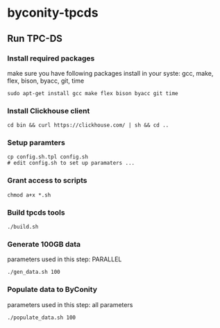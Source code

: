 # byconity-tpcds


## Run TPC-DS

### Install required packages
make sure you have following packages install in your syste: gcc, make, flex, bison, byacc, git, time
```
sudo apt-get install gcc make flex bison byacc git time
```

### Install Clickhouse client
```
cd bin && curl https://clickhouse.com/ | sh && cd ..
```

### Setup paramters
```
cp config.sh.tpl config.sh
# edit config.sh to set up paramaters ...
```

### Grant access to scripts
```
chmod a+x *.sh
```

### Build tpcds tools
```
./build.sh
```

### Generate 100GB data
parameters used in this step: PARALLEL
```
./gen_data.sh 100
```

### Populate data to ByConity
parameters used in this step: all parameters
```
./populate_data.sh 100
```

